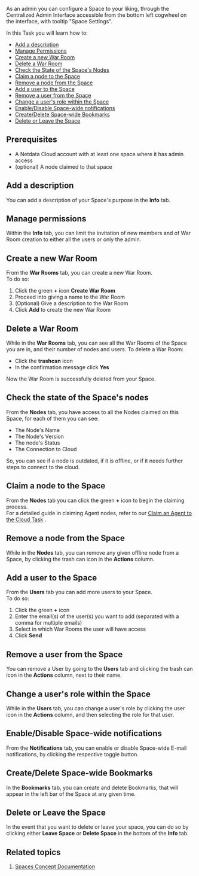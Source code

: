 <!--
title: "Space administration"
sidebar_label: "Space administration"
custom_edit_url: "https://github.com/netdata/learn/blob/master/docs/tasks/space-administration.md"
learn_status: "Published"
learn_topic_type: "Tasks"
sidebar_position: 19
learn_rel_path: "administration"
learn_docs_purpose: "Instructions on how an admin can configure a space"
learn_repo_doc: "True"
-->

As an admin you can configure a Space to your liking, through the Centralized Admin Interface accessible from the bottom
left cogwheel on the interface, with tooltip "Space Settings".

In this Task you will learn how to:

- [Add a description](#add-a-description)
- [Manage Permissions](#manage-permissions)
- [Create a new War Room](#create-a-new-war-room)
- [Delete a War Room](#delete-a-war-room)
- [Check the State of the Space's Nodes](#check-the-state-of-the-spaces-nodes)
- [Claim a node to the Space](#claim-a-node-to-the-space)
- [Remove a node from the Space](#remove-a-node-from-the-space)
- [Add a user to the Space](#add-a-user-to-the-space)
- [Remove a user from the Space](#remove-a-user-from-the-space)
- [Change a user's role within the Space](#change-a-users-role-within-the-space)
- [Enable/Disable Space-wide notifications](#enabledisable-space-wide-notifications)
- [Create/Delete Space-wide Bookmarks](#createdelete-space-wide-bookmarks)
- [Delete or Leave the Space](#delete-or-leave-the-space)

## Prerequisites

- A Netdata Cloud account with at least one space where it has admin access
- (optional) A node claimed to that space

## Add a description

You can add a description of your Space's purpose in the **Info** tab.

## Manage permissions

Within the **Info** tab, you can limit the invitation of new members and of War Room creation to either
all the users or only the admin.

## Create a new War Room

From the **War Rooms** tab, you can create a new War Room.  
To do so:

1. Click the green **+** icon **Create War Room**
2. Proceed into giving a name to the War Room
3. (Optional) Give a description to the War Room
4. Click **Add** to create the new War Room

## Delete a War Room

While in the **War Rooms** tab, you can see all the War Rooms of the Space you are in, and their number of nodes and
users. To delete a War Room:

- Click the **trashcan** icon
- In the confirmation message click **Yes**

Now the War Room is successfully deleted from your Space.

## Check the state of the Space's nodes

From the **Nodes** tab, you have access to all the Nodes claimed on this Space, for each of them you can see:

- The Node's Name
- The Node's Version
- The node's Status
- The Connection to Cloud

So, you can see if a node is outdated, if it is offline, or if it needs further steps to connect to the cloud.

## Claim a node to the Space

From the **Nodes** tab you can click the green **+** icon to begin the claiming process.  
For a detailed guide in claiming Agent nodes, refer to
our [Claim an Agent to the Cloud Task](https://github.com/netdata/netdata/blob/master/docs/tasks/setup/claim-existing-agent-to-cloud.md)
.

## Remove a node from the Space

While in the **Nodes** tab, you can remove any given offline node from a Space, by clicking the trash can icon in the
**Actions** column.

## Add a user to the Space

From the **Users** tab you can add more users to your Space.  
To do so:

1. Click the green **+** icon
2. Enter the email(s) of the user(s) you want to add (separated with a comma for multiple emails)
3. Select in which War Rooms the user will have access
4. Click **Send**

## Remove a user from the Space

You can remove a User by going to the **Users** tab and clicking the trash can icon in the **Actions** column, next to
their name.

## Change a user's role within the Space

While in the **Users** tab, you can change a user's role by clicking the user icon in the **Actions** column, and then
selecting the role for that user.

## Enable/Disable Space-wide notifications

From the **Notifications** tab, you can enable or disable Space-wide E-mail notifications, by clicking the respective
toggle button.

## Create/Delete Space-wide Bookmarks

In the **Bookmarks** tab, you can create and delete Bookmarks, that will appear in the left bar of the Space at any
given time.

## Delete or Leave the Space

In the event that you want to delete or leave your space, you can do so by clicking either **Leave Space** or **Delete
Space** in the bottom of the **Info** tab.

## Related topics

1. [Spaces Concept Documentation](https://github.com/netdata/learn/blob/master/docs/concepts/netdata-cloud/spaces.md)
